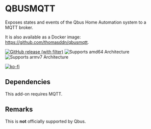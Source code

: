 # QBUSMQTT

Exposes states and events of the Qbus Home Automation system to a MQTT broker.

It is also available as a Docker image: https://github.com/thomasddn/qbusmqtt.

[![GitHub release (with filter)][releases-shield]][releases]
![Supports amd64 Architecture][amd64-shield]
![Supports armv7 Architecture][armv7-shield]

[![ko-fi](https://ko-fi.com/img/githubbutton_sm.svg)](https://ko-fi.com/N4N7UZ6KN)

## Dependencies

This add-on requires MQTT.

## Remarks

This is **not** officially supported by Qbus.



[releases-shield]: https://img.shields.io/github/v/release/thomasddn/qbusmqtt
[amd64-shield]: https://img.shields.io/badge/amd64-yes-green.svg
[armv7-shield]: https://img.shields.io/badge/armv7-yes-green.svg
[releases]: https://github.com/thomasddn/qbusmqtt/releases
